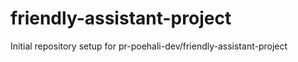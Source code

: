 # friendly-assistant-project

Initial repository setup for pr-poehali-dev/friendly-assistant-project